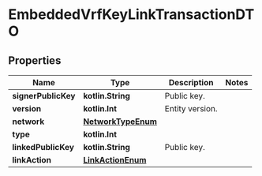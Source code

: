 
# EmbeddedVrfKeyLinkTransactionDTO

## Properties
Name | Type | Description | Notes
------------ | ------------- | ------------- | -------------
**signerPublicKey** | **kotlin.String** | Public key. | 
**version** | **kotlin.Int** | Entity version. | 
**network** | [**NetworkTypeEnum**](NetworkTypeEnum.md) |  | 
**type** | **kotlin.Int** |  | 
**linkedPublicKey** | **kotlin.String** | Public key. | 
**linkAction** | [**LinkActionEnum**](LinkActionEnum.md) |  | 



